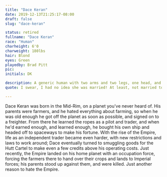 ```yaml
---
title: "Dace Keran"
date: 2019-12-13T21:25:17-08:00
draft: false
slug: "dace-keran"

status: retired
fullname: "Dace Keran"
race: "Human"
charheight: 6'0
charweight: 180lbs
hair: Blond
eyes: Green
playedby: Brad Pitt
pic:
initials: DK

description: A generic human with two arms and two legs, one head, and too much confidence in his own abilities.
quote: I swear, I had no idea she was married! At least, not married to you!

---
```


Dace Keran was born in the Mid-Rim, on a planet you've never heard of. His parents were farmers, and he hated everything about farming, so when he was old enough he got off the planet as soon as possible, and signed on to a freighter. From there he learned the ropes as a pilot and trader, and when he'd earned enough, and learned enough, he bought his own ship and headed off to spaceways to make his fortune. With the rise of the Empire, life as an independent trader became even harder, with new restrictions and laws to work around; Dace eventually turned to smuggling goods for the Hutt Cartel to make even a few credits above his operating costs. Just recently, the Empire landed on his home planet with an occupation force, forcing the farmers there to hand over their crops and lands to Imperial forces; his parents stood up against them, and were killed. Just another reason to hate the Empire.